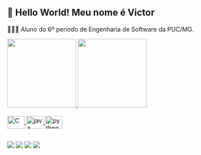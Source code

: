 ## 👋 Hello World! Meu nome é Victor
👨🏻‍💻 Aluno do 6º período de Engenharia de Software da PUC/MG.<br>
<div display="flex">
  <a href="https://github.com/Deoxu">
  <img style="flex:1" height="160em" src="https://github-readme-stats.vercel.app/api?username=deoxu&show_icons=true&theme=github_dark&include_all_commits=true&count_private=true"/>
  <img style="flex:1" height="160em" src="https://github-readme-stats.vercel.app/api/top-langs/?username=deoxu&count_private=true&layout=compact&langs_count=7&theme=github_dark"/>
</div>
<div style="display: inline_block"><br>
          
  <img align="center" alt="C" height="30" width="40" src="https://cdn.jsdelivr.net/gh/devicons/devicon/icons/c/c-original.svg">
  <img align="center" alt="java" height="30" width="40" src="https://cdn.jsdelivr.net/gh/devicons/devicon/icons/java/java-original.svg">
  <img align="center" alt="python" height="30" width="40" src="https://cdn.jsdelivr.net/gh/devicons/devicon/icons/python/python-original.svg">

</div>

##
 
<div> 
  
 <a href="https://instagram.com/deoxuuu" target="_blank"><img src="https://img.shields.io/badge/-Instagram-%23E4405F?style=for-the-badge&logo=instagram&logoColor=white" target="_blank"></a>
 	<a href="https://www.twitch.tv/deoxu" target="_blank"><img src="https://img.shields.io/badge/Twitch-9146FF?style=for-the-badge&logo=twitch&logoColor=white" target="_blank"></a>
  <a href = "mailto:victorferreiralmeida@gmail.com"><img src="https://img.shields.io/badge/-Gmail-%23333?style=for-the-badge&logo=gmail&logoColor=white" target="_blank"></a>
  <a href="https://www.linkedin.com/in/victorferreiradealmeida/"><img src="https://img.shields.io/badge/LinkedIn-0077B5?style=for-the-badge&logo=linkedin&logoColor=white" target="_blank"></a>
  
</div>
